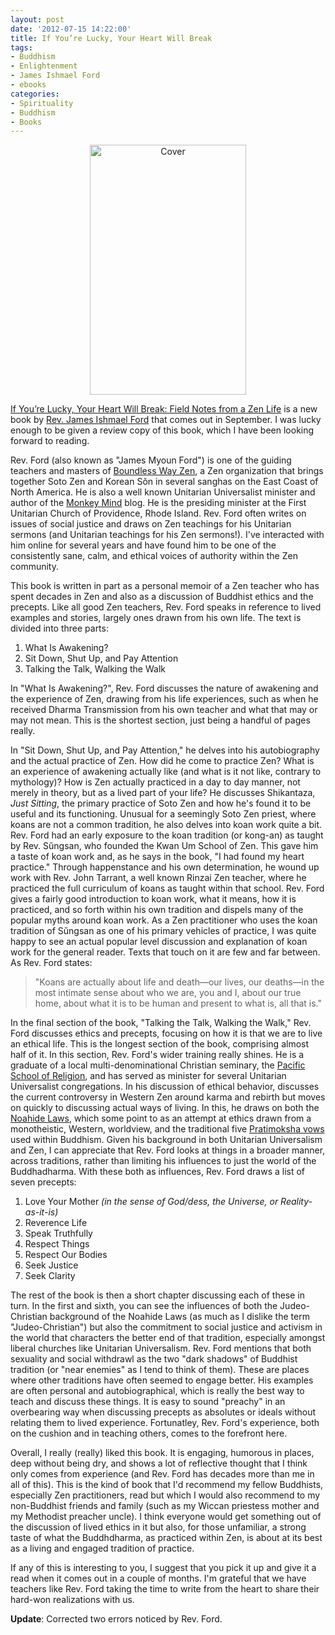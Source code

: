 ```yaml
--- 
layout: post
date: '2012-07-15 14:22:00'
title: If You’re Lucky, Your Heart Will Break
tags: 
- Buddhism
- Enlightenment
- James Ishmael Ford
- ebooks
categories:
- Spirituality
- Buddhism
- Books
---
```

<div style="text-align:center"><img src="http://www.openbuddha.com/images/ifyourelucky-cover.jpg" width="250"" height="400" alt="Cover"></div>

[If You’re Lucky, Your Heart Will Break: Field Notes from a Zen Life](http://www.wisdompubs.org/Pages/display.lasso?-KeyValue=33166) is a new book by [Rev. James Ishmael Ford](http://en.wikipedia.org/wiki/James_Ishmael_Ford) that comes out in September. I was lucky enough to be given a review copy of this book, which I have been looking forward to reading.

Rev. Ford (also known as "James Myoun Ford") is one of the guiding teachers and masters of [Boundless Way Zen](http://www.boundlesswayzen.org/), a Zen organization that brings together Soto Zen and Korean Sŏn in several sanghas on the East Coast of North America. He is also a well known Unitarian Universalist minister and author of the [Monkey Mind](http://www.patheos.com/blogs/monkeymind/) blog. He is the presiding minister at the First Unitarian Church of Providence, Rhode Island. Rev. Ford often writes on issues of social justice and draws on Zen teachings for his Unitarian sermons (and Unitarian teachings for his Zen sermons!). I've interacted with him online for several years and have found him to be one of the consistently sane, calm, and ethical voices of authority within the Zen community.

This book is written in part as a personal memoir of a Zen teacher who has spent decades in Zen and also as a discussion of Buddhist ethics and the precepts. Like all good Zen teachers, Rev. Ford speaks in reference to lived examples and stories, largely ones drawn from his own life. The text is divided into three parts: 

1. What Is Awakening?
2. Sit Down, Shut Up, and Pay Attention
3. Talking the Talk, Walking the Walk

In "What Is Awakening?", Rev. Ford discusses the nature of awakening and the experience of Zen, drawing from his life experiences, such as when he received Dharma Transmission from his own teacher and what that may or may not mean. This is the shortest section, just being a handful of pages really. 

In "Sit Down, Shut Up, and Pay Attention," he delves into his autobiography and the actual practice of Zen. How did he come to practice Zen? What is an experience of awakening actually like (and what is it not like, contrary to mythology)? How is Zen actually practiced in a day to day manner, not merely in theory, but as a lived part of your life? He discusses Shikantaza, *Just Sitting*, the primary practice of Soto Zen and how he's found it to be useful and its functioning. Unusual for a seemingly Soto Zen priest, where koans are not a common tradition, he also delves into koan work quite a bit. Rev. Ford had an early exposure to the koan tradition (or kong-an) as taught by Rev. Sŭngsan, who founded the Kwan Um School of Zen. This gave him a taste of koan work and, as he says in the book, "I had found my heart practice." Through happenstance and his own determination, he wound up work with Rev. John Tarrant, a well known Rinzai Zen teacher, where he practiced the full curriculum of koans as taught within that school. Rev. Ford gives a fairly good introduction to koan work, what it means, how it is practiced, and so forth within his own tradition and dispels many of the popular myths around koan work. As a Zen practitioner who uses the koan tradition of Sŭngsan as one of his primary vehicles of practice, I was quite happy to see an actual popular level discussion and explanation of koan work for the general reader. Texts that touch on it are few and far between. As Rev. Ford states:

> "Koans are actually about life and death—our lives, our deaths—in the most intimate sense about who we are, you and I, about our true home, about what it is to be human and present to what is, all that is."

In the final section of the book, "Talking the Talk, Walking the Walk," Rev. Ford discusses ethics and precepts, focusing on how it is that we are to live an ethical life. This is the longest section of the book, comprising almost half of it. In this section, Rev. Ford's wider training really shines. He is a graduate of a local multi-denominational Christian seminary, the [Pacific School of Religion](http://www.psr.edu), and has served as minister for several Unitarian Universalist congregations. In his discussion of ethical behavior, discusses the current controversy in Western Zen around karma and rebirth but moves on quickly to discussing actual ways of living. In this, he draws on both the [Noahide Laws](http://en.wikipedia.org/wiki/Noahide_laws), which some point to as an attempt at ethics drawn from a monotheistic, Western, worldview, and the traditional five [Pratimoksha vows](http://en.wikipedia.org/wiki/Pratimoksha) used within Buddhism. Given his background in both Unitarian Universalism and Zen, I can appreciate that Rev. Ford looks at things in a broader manner, across traditions, rather than limiting his influences to just the world of the Buddhadharma. With these both as influences, Rev. Ford draws a list of seven precepts:

1. Love Your Mother *(in the sense of God/dess, the Universe, or Reality-as-it-is)*
2. Reverence Life
3. Speak Truthfully
4. Respect Things
5. Respect Our Bodies
6. Seek Justice
7. Seek Clarity

The rest of the book is then a short chapter discussing each of these in turn. In the first and sixth, you can see the influences of both the Judeo-Christian background of the Noahide Laws (as much as I dislike the term "Judeo-Christian") but also the commitment to social justice and activism in the world that characters the better end of that tradition, especially amongst liberal churches like Unitarian Universalism. Rev. Ford mentions that both sexuality and social withdrawl as the two "dark shadows" of Buddhist tradition (or "near enemies" as I tend to think of them). These are places where other traditions have often seemed to engage better. His examples are often personal and autobiographical, which is really the best way to teach and discuss these things. It is easy to sound "preachy" in an overbearing way when discussing precepts as absolutes or ideals without relating them to lived experience. Fortunatley, Rev. Ford's experience, both on the cushion and in teaching others, comes to the forefront here.

Overall, I really (really) liked this book. It is engaging, humorous in places, deep without being dry, and shows a lot of reflective thought that I think only comes from experience (and Rev. Ford has decades more than me in all of this). This is the kind of book that I'd recommend my fellow Buddhists, especially Zen practitioners, read but which I would also recommend to my non-Buddhist friends and family (such as my Wiccan priestess mother and my Methodist preacher uncle). I think everyone would get something out of the discussion of lived ethics in it but also, for those unfamiliar, a strong taste of what the Buddhdharma, as practiced within Zen, is about at its best as a living and engaged tradition of practice. 

If any of this is interesting to you, I suggest that you pick it up and give it a read when it comes out in a couple of months. I'm grateful that we have teachers like Rev. Ford taking the time to write from the heart to share their hard-won realizations with us.

<strong>Update</strong>: Corrected two errors noticed by Rev. Ford.